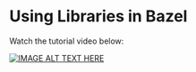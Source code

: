 # Using Libraries in Bazel



Watch the tutorial video below: 

[![IMAGE ALT TEXT HERE](https://img.youtube.com/vi/hW6IDbsTKNk/0.jpg)](https://www.youtube.com/watch?v=hW6IDbsTKNk)
